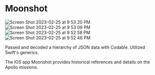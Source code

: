 # Moonshot


![Screen Shot 2023-02-25 at 9 53 20 PM](https://user-images.githubusercontent.com/115123900/221391485-9d70ca8a-e7c8-416b-afbf-dc945a0a9169.png)
![Screen Shot 2023-02-25 at 9 53 09 PM](https://user-images.githubusercontent.com/115123900/221391488-6391fad2-d945-4c18-ada9-9cbe557ec566.png)
![Screen Shot 2023-02-25 at 9 52 58 PM](https://user-images.githubusercontent.com/115123900/221391489-dc86e4ea-d295-4aa5-93d3-2d268d66435f.png)
![Screen Shot 2023-02-25 at 9 52 46 PM](https://user-images.githubusercontent.com/115123900/221391490-4275e89d-d782-4e7d-8d2c-0906881743a9.png)


Passed and decoded a hierarchy of JSON data with Codable. Utilized Swift's generics.



The IOS app Moonshot provides historical references and details on the Apollo missions.
